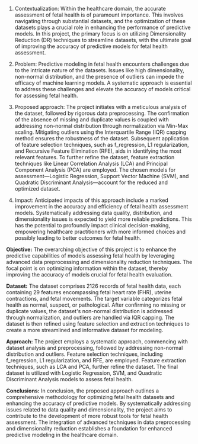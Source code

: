 1. Contextualization: Within the healthcare domain, the accurate assessment of fetal health is of paramount importance. This involves navigating through substantial datasets, and the optimization of these datasets plays a crucial role in enhancing the performance of predictive models. In this project, the primary focus is on utilizing Dimensionality Reduction (DR) techniques to streamline datasets, with the ultimate goal of improving the accuracy of predictive models for fetal health assessment.

2. Problem: Predictive modeling in fetal health encounters challenges due to the intricate nature of the datasets. Issues like high dimensionality, non-normal distribution, and the presence of outliers can impede the efficacy of machine learning models. A systematic approach is essential to address these challenges and elevate the accuracy of models critical for assessing fetal health.
3. Proposed approach: The project initiates with a meticulous analysis of the dataset, followed by rigorous data preprocessing. The confirmation of the absence of missing and duplicate values is coupled with addressing non-normal distribution through normalization via Min-Max scaling. Mitigating outliers using the Interquartile Range (IQR) capping method ensures the robustness of the dataset. Subsequent application of feature selection techniques, such as f_regression, L1 regularization, and Recursive Feature Elimination (RFE), aids in identifying the most relevant features. To further refine the dataset, feature extraction techniques like Linear Correlation Analysis (LCA) and Principal Component Analysis (PCA) are employed. The chosen models for assessment—Logistic Regression, Support Vector Machine (SVM), and Quadratic Discriminant Analysis—account for the reduced and optimized dataset.

4. Impact: Anticipated impacts of this approach include a marked improvement in the accuracy and efficiency of fetal health assessment models. Systematically addressing data quality, distribution, and dimensionality issues is expected to yield more reliable predictions. This has the potential to profoundly impact clinical decision-making, empowering healthcare practitioners with more informed choices and possibly leading to better outcomes for fetal health.


**Objective:**
The overarching objective of this project is to enhance the predictive capabilities of models assessing fetal health by leveraging advanced data preprocessing and dimensionality reduction techniques. The focal point is on optimizing information within the dataset, thereby improving the accuracy of models crucial for fetal health evaluation.


**Dataset:**
The dataset comprises 2126 records of fetal health data, each containing 29 features encompassing fetal heart rate (FHR), uterine contractions, and fetal movements. The target variable categorizes fetal health as normal, suspect, or pathological. After confirming no missing or duplicate values, the dataset's non-normal distribution is addressed through normalization, and outliers are handled via IQR capping. The dataset is then refined using feature selection and extraction techniques to create a more streamlined and informative dataset for modeling.



**Approach:**
The project employs a systematic approach, commencing with dataset analysis and preprocessing, followed by addressing non-normal distribution and outliers. Feature selection techniques, including f_regression, L1 regularization, and RFE, are employed. Feature extraction techniques, such as LCA and PCA, further refine the dataset. The final dataset is utilized with Logistic Regression, SVM, and Quadratic Discriminant Analysis models to assess fetal health.

**Conclusions:**
In conclusion, the proposed approach outlines a comprehensive methodology for optimizing fetal health datasets and enhancing the accuracy of predictive models. By systematically addressing issues related to data quality and dimensionality, the project aims to contribute to the development of more robust tools for fetal health assessment. The integration of advanced techniques in data preprocessing and dimensionality reduction establishes a foundation for enhanced predictive modeling in the healthcare domain.
